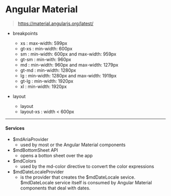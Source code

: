 Angular Material
===
> https://material.angularjs.org/latest/

- breakpoints
	- xs	: max-width: 599px
	- gt-xs	: min-width: 600px
	- sm	: min-width: 600px and max-width: 959px
	- gt-sm	: min-with: 960px
	- md	: min-width: 960px and max-width: 1279px
	- gt-md	: min-width: 1280px
	- lg	: min-width: 1280px and max-width: 1919px
	- gt-lg	: min-width: 1920px
	- xl	: min-width: 1920px

- layout
	- layout
	- layout-xs	: width < 600px

---
#### Services
- $mdAriaProvider
	- used by most or the Angular Material components
- $mdBottomSheet API
	- opens a botton sheet over the app
- $mdColors
	- used by the md-color directive to convert the color expressions
- $mdDateLocaleProvider
	- is the provider that creates the $mdDateLocale sevice. $mdDateLocale service itself is consumed by Angular Material components that deal with dates.
